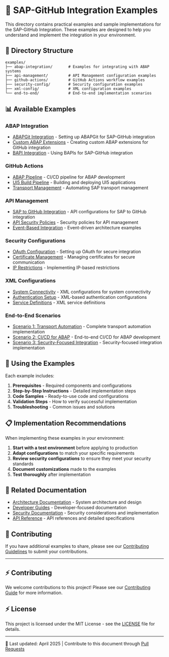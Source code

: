 # 📝 SAP-GitHub Integration Examples

This directory contains practical examples and sample implementations for the SAP-GitHub Integration. These examples are designed to help you understand and implement the integration in your environment.

## 📂 Directory Structure

```
examples/
├── abap-integration/       # Examples for integrating with ABAP systems
├── api-management/         # API Management configuration examples
├── github-actions/         # GitHub Actions workflow examples
├── security-config/        # Security configuration examples
├── xml-config/             # XML configuration examples
└── end-to-end/             # End-to-end implementation scenarios
```

## 📊 Available Examples

### ABAP Integration

- [ABAPGit Integration](abap-integration/abapgit-integration.md) - Setting up ABAPGit for SAP-GitHub integration
- [Custom ABAP Extensions](abap-integration/custom-extensions.md) - Creating custom ABAP extensions for GitHub integration
- [BAPI Integration](abap-integration/bapi-integration.md) - Using BAPIs for SAP-GitHub integration

### GitHub Actions

- [ABAP Pipeline](github-actions/abap-pipeline.md) - CI/CD pipeline for ABAP development
- [UI5 Build Pipeline](github-actions/ui5-build-pipeline.md) - Building and deploying UI5 applications
- [Transport Management](github-actions/transport-management.md) - Automating SAP transport management

### API Management

- [SAP to GitHub Integration](api-management/sap-to-github.md) - API configurations for SAP to GitHub integration
- [API Security Policies](api-management/api-security.md) - Security policies for API management
- [Event-Based Integration](api-management/event-based.md) - Event-driven architecture examples

### Security Configurations

- [OAuth Configuration](security-config/oauth-configuration.md) - Setting up OAuth for secure integration
- [Certificate Management](security-config/certificate-management.md) - Managing certificates for secure communication
- [IP Restrictions](security-config/ip-restrictions.md) - Implementing IP-based restrictions

### XML Configurations

- [System Connectivity](xml-config/system-connectivity.md) - XML configurations for system connectivity
- [Authentication Setup](xml-config/authentication.md) - XML-based authentication configurations
- [Service Definitions](xml-config/service-definitions.md) - XML service definitions

### End-to-End Scenarios

- [Scenario 1: Transport Automation](end-to-end/scenario-1.md) - Complete transport automation implementation
- [Scenario 2: CI/CD for ABAP](end-to-end/scenario-2.md) - End-to-end CI/CD for ABAP development
- [Scenario 3: Security-Focused Integration](end-to-end/scenario-3.md) - Security-focused integration implementation

## 🚀 Using the Examples

Each example includes:

1. **Prerequisites** - Required components and configurations
2. **Step-by-Step Instructions** - Detailed implementation steps
3. **Code Samples** - Ready-to-use code and configurations
4. **Validation Steps** - How to verify successful implementation
5. **Troubleshooting** - Common issues and solutions

## 📋 Implementation Recommendations

When implementing these examples in your environment:

1. **Start with a test environment** before applying to production
2. **Adapt configurations** to match your specific requirements
3. **Review security configurations** to ensure they meet your security standards
4. **Document customizations** made to the examples
5. **Test thoroughly** after implementation

## 🔗 Related Documentation

- [Architecture Documentation](../docs/documentation/architecture/README.md) - System architecture and design
- [Developer Guides](../docs/documentation/developer/README.md) - Developer-focused documentation
- [Security Documentation](../docs/documentation/security/README.md) - Security considerations and implementation
- [API Reference](../docs/documentation/reference/README.md) - API references and detailed specifications

## 🤝 Contributing

If you have additional examples to share, please see our [Contributing Guidelines](../CONTRIBUTING.md) to submit your contributions.

---

## ⚡ Contributing

We welcome contributions to this project! Please see our [Contributing Guide](../CONTRIBUTING.md) for more information.

## ⚡ License

This project is licensed under the MIT License - see the [LICENSE](../LICENSE) file for details.

---

🔄 Last updated: April 2025 | Contribute to this document through [Pull Requests](https://github.com/your-org/sap-github-integration-playbook/pulls)
